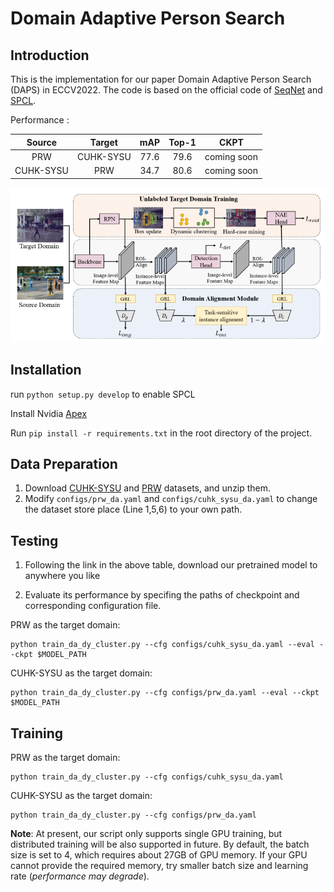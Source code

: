 # Domain Adaptive Person Search

## Introduction

This is the implementation for our paper Domain Adaptive Person Search (DAPS) in ECCV2022. The code is  based on the official code of [SeqNet](https://github.com/serend1p1ty/SeqNet) and [SPCL](https://github.com/yxgeee/SpCL).

Performance :

|  Source   |  Target   | mAP  | Top-1 |    CKPT     |
| :-------: | :-------: | :--: | :---: | :---------: |
|    PRW    | CUHK-SYSU | 77.6 | 79.6  | coming soon |
| CUHK-SYSU |    PRW    | 34.7 | 80.6  | coming soon |

![framework](doc/framework.png)

## Installation

run `python setup.py develop` to enable SPCL

Install Nvidia [Apex](https://github.com/NVIDIA/apex)

Run `pip install -r requirements.txt` in the root directory of the project.


## Data Preparation

1. Download [CUHK-SYSU](https://drive.google.com/open?id=1z3LsFrJTUeEX3-XjSEJMOBrslxD2T5af) and [PRW](https://goo.gl/2SNesA) datasets, and unzip them.
2. Modify `configs/prw_da.yaml` and `configs/cuhk_sysu_da.yaml` to change the dataset store place (Line 1,5,6) to your own path.

## Testing

1. Following the link in the above table, download our pretrained model to anywhere you like

2. Evaluate its performance by specifing the paths of checkpoint and corresponding configuration file.

PRW as the target domain:

```
python train_da_dy_cluster.py --cfg configs/cuhk_sysu_da.yaml --eval --ckpt $MODEL_PATH
```

CUHK-SYSU as the target domain:

```
python train_da_dy_cluster.py --cfg configs/prw_da.yaml --eval --ckpt $MODEL_PATH
```

## Training

PRW as the target domain:

```
python train_da_dy_cluster.py --cfg configs/cuhk_sysu_da.yaml
```

CUHK-SYSU as the target domain:

```
python train_da_dy_cluster.py --cfg configs/prw_da.yaml
```

**Note**: At present, our script only supports single GPU training, but distributed training will be also supported in future. By default, the batch size is set to 4, which requires about 27GB of GPU memory. If your GPU cannot provide the required memory, try smaller batch size and learning rate (*performance may degrade*). 
